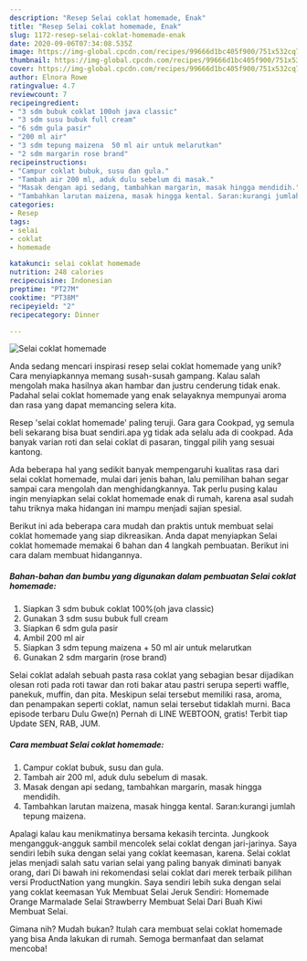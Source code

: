 ```yaml
---
description: "Resep Selai coklat homemade, Enak"
title: "Resep Selai coklat homemade, Enak"
slug: 1172-resep-selai-coklat-homemade-enak
date: 2020-09-06T07:34:08.535Z
image: https://img-global.cpcdn.com/recipes/99666d1bc405f900/751x532cq70/selai-coklat-homemade-foto-resep-utama.jpg
thumbnail: https://img-global.cpcdn.com/recipes/99666d1bc405f900/751x532cq70/selai-coklat-homemade-foto-resep-utama.jpg
cover: https://img-global.cpcdn.com/recipes/99666d1bc405f900/751x532cq70/selai-coklat-homemade-foto-resep-utama.jpg
author: Elnora Rowe
ratingvalue: 4.7
reviewcount: 7
recipeingredient:
- "3 sdm bubuk coklat 100oh java classic"
- "3 sdm susu bubuk full cream"
- "6 sdm gula pasir"
- "200 ml air"
- "3 sdm tepung maizena  50 ml air untuk melarutkan"
- "2 sdm margarin rose brand"
recipeinstructions:
- "Campur coklat bubuk, susu dan gula."
- "Tambah air 200 ml, aduk dulu sebelum di masak."
- "Masak dengan api sedang, tambahkan margarin, masak hingga mendidih."
- "Tambahkan larutan maizena, masak hingga kental. Saran:kurangi jumlah tepung maizena."
categories:
- Resep
tags:
- selai
- coklat
- homemade

katakunci: selai coklat homemade 
nutrition: 248 calories
recipecuisine: Indonesian
preptime: "PT27M"
cooktime: "PT38M"
recipeyield: "2"
recipecategory: Dinner

---
```



![Selai coklat homemade](https://img-global.cpcdn.com/recipes/99666d1bc405f900/751x532cq70/selai-coklat-homemade-foto-resep-utama.jpg)

Anda sedang mencari inspirasi resep selai coklat homemade yang unik? Cara menyiapkannya memang susah-susah gampang. Kalau salah mengolah maka hasilnya akan hambar dan justru cenderung tidak enak. Padahal selai coklat homemade yang enak selayaknya mempunyai aroma dan rasa yang dapat memancing selera kita.

Resep &#39;selai coklat homemade&#39; paling teruji. Gara gara Cookpad, yg semula beli sekarang bisa buat sendiri.apa yg tidak ada selalu ada di cookpad. Ada banyak varian roti dan selai coklat di pasaran, tinggal pilih yang sesuai kantong.

Ada beberapa hal yang sedikit banyak mempengaruhi kualitas rasa dari selai coklat homemade, mulai dari jenis bahan, lalu pemilihan bahan segar sampai cara mengolah dan menghidangkannya. Tak perlu pusing kalau ingin menyiapkan selai coklat homemade enak di rumah, karena asal sudah tahu triknya maka hidangan ini mampu menjadi sajian spesial.


Berikut ini ada beberapa cara mudah dan praktis untuk membuat selai coklat homemade yang siap dikreasikan. Anda dapat menyiapkan Selai coklat homemade memakai 6 bahan dan 4 langkah pembuatan. Berikut ini cara dalam membuat hidangannya.

<!--inarticleads1-->

##### Bahan-bahan dan bumbu yang digunakan dalam pembuatan Selai coklat homemade:

1. Siapkan 3 sdm bubuk coklat 100%(oh java classic)
1. Gunakan 3 sdm susu bubuk full cream
1. Siapkan 6 sdm gula pasir
1. Ambil 200 ml air
1. Siapkan 3 sdm tepung maizena + 50 ml air untuk melarutkan
1. Gunakan 2 sdm margarin (rose brand)


Selai coklat adalah sebuah pasta rasa coklat yang sebagian besar dijadikan olesan roti pada roti tawar dan roti bakar atau pastri serupa seperti waffle, panekuk, muffin, dan pita. Meskipun selai tersebut memiliki rasa, aroma, dan penampakan seperti coklat, namun selai tersebut tidaklah murni. Baca episode terbaru Dulu Gwe(n) Pernah di LINE WEBTOON, gratis! Terbit tiap Update SEN, RAB, JUM. 

<!--inarticleads2-->

##### Cara membuat Selai coklat homemade:

1. Campur coklat bubuk, susu dan gula.
1. Tambah air 200 ml, aduk dulu sebelum di masak.
1. Masak dengan api sedang, tambahkan margarin, masak hingga mendidih.
1. Tambahkan larutan maizena, masak hingga kental. Saran:kurangi jumlah tepung maizena.


Apalagi kalau kau menikmatinya bersama kekasih tercinta. Jungkook mengangguk-angguk sambil mencolek selai coklat dengan jari-jarinya. Saya sendiri lebih suka dengan selai yang coklat keemasan, karena. Selai coklat jelas menjadi salah satu varian selai yang paling banyak diminati banyak orang, dari Di bawah ini rekomendasi selai coklat dari merek terbaik pilihan versi ProductNation yang mungkin. Saya sendiri lebih suka dengan selai yang coklat keemasan Yuk Membuat Selai Jeruk Sendiri: Homemade Orange Marmalade Selai Strawberry Membuat Selai Dari Buah Kiwi Membuat Selai. 

Gimana nih? Mudah bukan? Itulah cara membuat selai coklat homemade yang bisa Anda lakukan di rumah. Semoga bermanfaat dan selamat mencoba!
